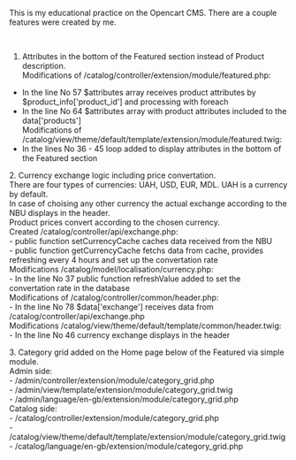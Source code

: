<p>This is my educational practice on the Opencart CMS. There are a couple features were created by me.</p><br />

1. Attributes in the bottom of the Featured section instead of Product description.<br />
Modifications of /catalog/controller/extension/module/featured.php:<br />
- In the line No 57 $attributes array receives product attributes by $product_info['product_id'] and processing with foreach<br />
- In the line No 64 $attributes array with product attributes included to the data['products']<br />
Modifications of /catalog/view/theme/default/template/extension/module/featured.twig:<br />
- In the lines No 36 - 45 loop added to display attributes in the bottom of the Featured section<br />
<p>
2. Currency exchange logic including price convertation.<br />
There are four types of currencies: UAH, USD, EUR, MDL. UAH is a currency by default.<br />
In case of choising any other currency the actual exchange according to the NBU displays in the header.<br />
Product prices convert according to the chosen currency.<br />
Created /catalog/controller/api/exchange.php:<br />
- public function setCurrencyCache caches data received from the NBU<br />
- public function getCurrencyCache fetchs data from cache, provides refreshing every 4 hours and set up the convertation rate<br />
Modifications /catalog/model/localisation/currency.php:<br />
- In the line No 37 public function refreshValue added to set the convertation rate in the database<br />
Modifications of /catalog/controller/common/header.php:<br />
- In the line No 78 $data['exchange'] receives data from /catalog/controller/api/exchange.php<br />
Modifications /catalog/view/theme/default/template/common/header.twig:<br />
- In the line No 46 currency exchange displays in the header<br />
</p>

<p>
3. Category grid added on the Home page below of the Featured via simple module.<br />
Admin side:<br />
- /admin/controller/extension/module/category_grid.php<br />
- /admin/view/template/extension/module/category_grid.twig<br />
- /admin/language/en-gb/extension/module/category_grid.php<br />
Catalog side:<br />
- /catalog/controller/extension/module/category_grid.php<br />
- /catalog/view/theme/default/template/extension/module/category_grid.twig<br />
- /catalog/language/en-gb/extension/module/category_grid.php<br />
</p>
